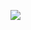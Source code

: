<a href="https://gentleken.tistory.com/" target="_blank"><img src="https://img.shields.io/badge/Tistory-F781F3?style= for-the-badge&logo=storyblok&logoColor=BF00FF"/></a>
<!--
**Worldofgentleken/Worldofgentleken** is a ✨ _special_ ✨ repository because its `README.md` (this file) appears on your GitHub profile.

Here are some ideas to get you started:

- 🔭 I’m currently working on ...
- 🌱 I’m currently learning ...
- 👯 I’m looking to collaborate on ...
- 🤔 I’m looking for help with ...
- 💬 Ask me about ...
- 📫 How to reach me: ...
- 😄 Pronouns: ...
- ⚡ Fun fact: ...
-->
